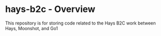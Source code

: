 # hays-b2c - Overview
This repository is for storing code related to the Hays B2C work between Hays, Moonshot, and Go1

